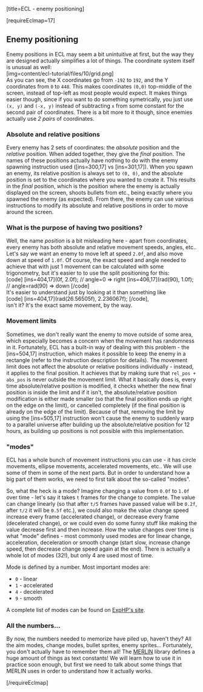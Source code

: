 [title=ECL - enemy positioning]

[requireEclmap=17]

## Enemy positioning
Enemy positions in ECL may seem a bit unintuitive at first, but the way they are designed actually simplifies a lot of things. The coordinate system itself is unusual as well:  
[img=content/ecl-tutorial/files/10/grid.png]  
As you can see, the X coordinates go from `-192` to `192`, and the Y coordinates from `0` to `448`. This makes coordinates `(0,0)` top-middle of the screen, instead of top-left as most people would expect. It makes things easier though, since if you want to do something symetrically, you just use `(x, y)` and `(-x, y)` instead of subtracting `x` from some constant for the second pair of coordinates. There is a bit more to it though, since enemies actually use *2 pairs* of coordinates.

### Absolute and relative positions
Every enemy has 2 sets of coordinates: the *absolute* position and the *relative* position. When added together, they give the *final* position. The names of these positions actually have nothing to do with the enemy spawning instruction used ([ins=300,17] vs [ins=301,17]). When you spawn an enemy, its relative position is always set to `(0, 0)`, and the absolute position is set to the coordinates where you wanted to create it. This results in the *final* position, which is the position where the enemy is actually displayed on the screen, shoots bullets from etc., being exactly where you spawned the enemy (as expected). From there, the enemy can use various instructions to modify its absolute and relative positions in order to move around the screen.  

### What is the purpose of having two positions?
Well, the name *position* is a bit misleading here - apart from coordinates, every enemy has both absolute and relative movement speeds, angles, etc.. Let's say we want an enemy to move left at speed `2.0f`, and also move down at speed of `1.0f`. Of course, the exact speed and angle needed to achieve that with just 1 movement can be calculated with some trigonometry, but it's easier to to use the split positioning for this:  
[code] [ins=404,17](0f, 2.0f); // angle=0 => right
 [ins=406,17](rad(90), 1.0f); // angle=rad(90) => down [/code]  
It's easier to understand just by looking at it than something like  
[code] [ins=404,17](rad(26.56505f), 2.236067f); [/code],  
isn't it? It's the exact same movement, by the way.

### Movement limits
Sometimes, we don't really want the enemy to move outside of some area, which especially becomes a concern when the movement has randomness in it. Fortunately, ECL has a built-in way of dealing with this problem - the [ins=504,17] instruction, which makes it possible to keep the enemy in a rectangle (refer to the instruction description for details). The movement limit does not affect the absolute or relative positions individually - instead, it applies to the final position. It achieves that by making sure that `rel_pos + abs_pos` is never outside the movement limit. What it basically does is, every time absolute/relative position is modified, it checks whether the new final position is inside the limit and if it isn't, the absolute/relative position modification is either made smaller (so that the final position ends up right on the edge on the limit), or cancelled completely (if the final position is already on the edge of the limit). Because of that, removing the limit by using the [ins=505,17] instruction won't cause the enemy to suddenly warp to a parallel universe after building up the absolute/relative position for 12 hours, as building up positions is not possible with this implementation.
  
### "modes"
ECL has a whole bunch of movement instructions you can use - it has circle movements, ellipse movements, accelerated movements, etc.. We will use some of them in some of the next parts. But in order to understand how a big part of them works, we need to first talk about the so-called "modes".  
  
So, what the heck is a mode? Imagine changing a value from `0.0f` to `1.0f` over time - let's say it takes `t` frames for the change to complete. The value can change linearly (so that after `t/5` frames have passed value will be `0.2f`, after `t/2` it will be `0.5f` etc.), we could also make the value change speed increase every frame (accelerated change), or decrease every frame (decelerated change), or we could even do some funny stuff like making the value decrease first and then increase. How the value changes over time is what "mode" defines - most commonly used modes are for linear change, acceleration, deceleration or smooth change (start slow, increase change speed, then decrease change speed again at the end). There is actually a whole lot of modes (32!), but only 4 are used most of time.  
  
Mode is defined by a number. Most important modes are:
- `0` - linear
- `1` - accelerated
- `4` - decelerated
- `9` - smooth

A complete list of modes can be found on [ExpHP's site](https://exphp.github.io/thpages/#/anm/interpolation).
  
### All the numbers...
By now, the numbers needed to memorize have piled up, haven't they? All the aim modes, change modes, bullet sprites, enemy sprites... Fortunately, you don't actually have to remember them all! The [MERLIN](https://github.com/Priw8/merlin/) library defines a huge amount of things as text constants! We will learn how to use it in practice soon enough, but first we need to talk about some things that MERLIN uses in order to understand how it actually works.

[/requireEclmap]
